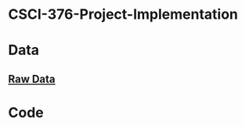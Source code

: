 # CSCI-376-Project-Implementation
# Data
## [Raw Data](https://www.kaggle.com/zacchaeus/meme-project-raw)
# Code
